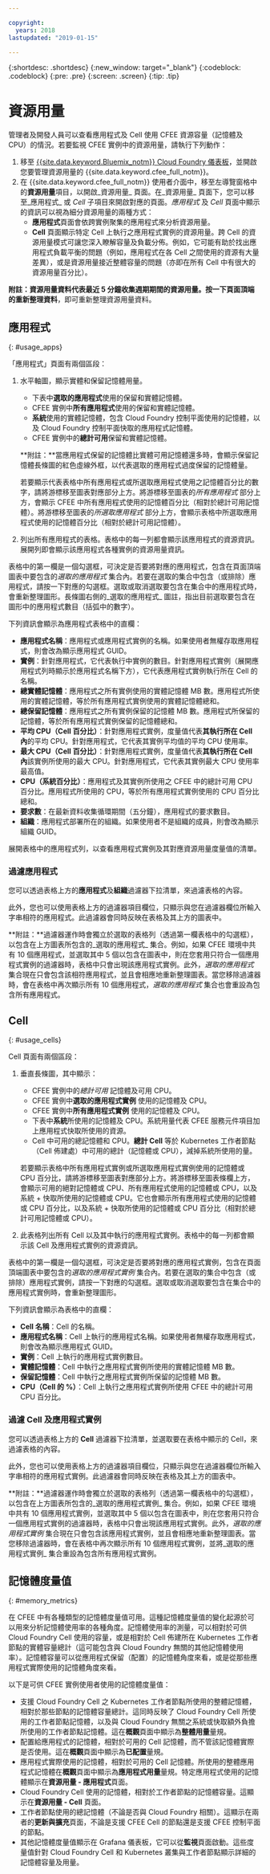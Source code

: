 ```yaml
---

copyright:
  years: 2018
lastupdated: "2019-01-15"

---
```


{:shortdesc: .shortdesc}
{:new_window: target="_blank"}
{:codeblock: .codeblock}
{:pre: .pre}
{:screen: .screen}
{:tip: .tip}

# 資源用量

管理者及開發人員可以查看應用程式及 Cell 使用 CFEE 資源容量（記憶體及 CPU）的情況。若要監視 CFEE 實例中的資源用量，請執行下列動作：

1. 移至 [{{site.data.keyword.Bluemix_notm}} Cloud Foundry 儀表板](https://console.bluemix.net/dashboard/cloudfoundry?filter=cf_environments)，並開啟您要管理資源用量的 {{site.data.keyword.cfee_full_notm}}。
2. 在 {{site.data.keyword.cfee_full_notm}} 使用者介面中，移至左導覽窗格中的**資源用量**項目，以開啟_資源用量_ 頁面。在_資源用量_ 頁面下，您可以移至_應用程式_ 或 _Cell_ 子項目來開啟對應的頁面。_應用程式_ 及 _Cell_ 頁面中顯示的資訊可以視為細分資源用量的兩種方式：
   * **應用程式**頁面會依跨實例聚集的應用程式來分析資源用量。
   * **Cell** 頁面顯示特定 Cell 上執行之應用程式實例的資源用量。跨 Cell 的資源用量模式可讓您深入瞭解容量及負載分佈。例如，它可能有助於找出應用程式負載平衡的問題（例如，應用程式在各 Cell 之間使用的資源有大量差異），或是資源用量接近整體容量的問題（亦即在所有 Cell 中有很大的資源用量百分比）。

**附註：**資源用量資料代表最近 5 分鐘收集週期期間的資源用量。按一下頁面頂端的**重新整理資料**，即可重新整理資源用量資料。

## 應用程式
{: #usage_apps}

「應用程式」頁面有兩個區段：
1. 水平軸圖，顯示實體和保留記憶體用量。
   * 下表中**選取的應用程式**使用的保留和實體記憶體。
   * CFEE 實例中**所有應用程式**使用的保留和實體記憶體。
   * **系統**使用的實體記憶體，包含 Cloud Foundry 控制平面使用的記憶體，以及 Cloud Foundry 控制平面快取的應用程式記憶體。
   * CFEE 實例中的**總計可用**保留和實體記憶體。
   
   **附註：**當應用程式保留的記憶體比實體可用記憶體還多時，會顯示保留記憶體長條圖的紅色虛線外框，以代表選取的應用程式過度保留的記憶體量。

   若要顯示代表表格中所有應用程式或所選取應用程式使用之記憶體百分比的數字，請將游標移至圖表對應部分上方。將游標移至圖表的*所有應用程式* 部分上方，會顯示 CFEE 中所有應用程式使用的記憶體百分比（相對於總計可用記憶體）。將游標移至圖表的*所選取應用程式* 部分上方，會顯示表格中所選取應用程式使用的記憶體百分比（相對於總計可用記憶體）。

2. 列出所有應用程式的表格。表格中的每一列都會顯示該應用程式的資源資訊。展開列即會顯示該應用程式各種實例的資源用量資訊。

  表格中的第一欄是一個勾選框，可決定是否要將對應的應用程式，包含在頁面頂端圖表中要包含的*選取的應用程式* 集合內。若要在選取的集合中包含（或排除）應用程式，請按一下對應的勾選框。選取或取消選取要包含在集合中的應用程式時，會重新整理圖形。長條圖右側的_選取的應用程式_ 圖註，指出目前選取要包含在圖形中的應用程式數目（括弧中的數字）。

  下列資訊會顯示為應用程式表格中的直欄：
   * **應用程式名稱**：應用程式或應用程式實例的名稱。如果使用者無權存取應用程式，則會改為顯示應用程式 GUID。
   * **實例**：針對應用程式，它代表執行中實例的數目。針對應用程式實例（展開應用程式列時顯示於應用程式名稱下方），它代表應用程式實例執行所在 Cell 的名稱。
   * **總實體記憶體**：應用程式之所有實例使用的實體記憶體 MB 數。應用程式所使用的實體記憶體，等於所有應用程式實例使用的實體記憶體總和。
   * **總保留記憶體**：應用程式之所有實例保留的記憶體 MB 數。應用程式所保留的記憶體，等於所有應用程式實例保留的記憶體總和。
   * **平均 CPU（Cell 百分比）**：針對應用程式實例，度量值代表**其執行所在 Cell 內**的平均 CPU。針對應用程式，它代表其實例平均值的平均 CPU 使用率。
   * **最大 CPU（Cell 百分比）**：針對應用程式實例，度量值代表**其執行所在 Cell 內**該實例所使用的最大 CPU。針對應用程式，它代表其實例最大 CPU 使用率最高值。
   * **CPU（系統百分比）**：應用程式及其實例所使用之 CFEE 中的總計可用 CPU 百分比。應用程式所使用的 CPU，等於所有應用程式實例使用的 CPU 百分比總和。
   * **要求數**：在最新資料收集循環期間（五分鐘），應用程式的要求數目。
   * **組織**：應用程式部署所在的組織。如果使用者不是組織的成員，則會改為顯示組織 GUID。

展開表格中的應用程式列，以查看應用程式實例及其對應資源用量度量值的清單。

### 過濾應用程式
您可以透過表格上方的**應用程式**及**組織**過濾器下拉清單，來過濾表格的內容。

此外，您也可以使用表格上方的過濾器項目欄位，只顯示與您在過濾器欄位所輸入字串相符的應用程式。此過濾器會同時反映在表格及其上方的圖表中。

**附註：**過濾器運作時會獨立於選取的表格列（透過第一欄表格中的勾選框），以包含在上方圖表所包含的_選取的應用程式_ 集合。例如，如果 CFEE 環境中共有 10 個應用程式，並選取其中 5 個以包含在圖表中，則在您套用只符合一個應用程式實例的過濾器時，表格中只會出現該應用程式實例。此外，_選取的應用程式_ 集合現在只會包含該相符應用程式，並且會相應地重新整理圖表。當您移除過濾器時，會在表格中再次顯示所有 10 個應用程式，_選取的應用程式_ 集合也會重設為包含所有應用程式。


## Cell
{: #usage_cells}

Cell 頁面有兩個區段：
1. 垂直長條圖，其中顯示：
   * CFEE 實例中的*總計可用* 記憶體及可用 CPU。
   * CFEE 實例中**選取的應用程式實例** 使用的記憶體及 CPU。
   * CFEE 實例中**所有應用程式實例** 使用的記憶體及 CPU。
   * 下表中**系統**所使用的記憶體及 CPU。系統用量代表 CFEE 服務元件項目加上應用程式快取所使用的資源。
   * Cell 中可用的總記憶體和 CPU。**總計 Cell** 等於 Kubernetes 工作者節點（Cell 佈建處）中可用的總計（記憶體或 CPU），減掉系統所使用的量。

   若要顯示表格中所有應用程式實例或所選取應用程式實例使用的記憶體或 CPU 百分比，請將游標移至圖表對應部分上方。將游標移至圖表條欄上方，會顯示可用的絕對記憶體或 CPU、所有應用程式使用的記憶體或 CPU，以及系統 + 快取所使用的記憶體或 CPU。它也會顯示所有應用程式使用的記憶體或 CPU 百分比，以及系統 + 快取所使用的記憶體或 CPU 百分比（相對於總計可用記憶體或 CPU）。

2. 此表格列出所有 Cell 以及其中執行的應用程式實例。表格中的每一列都會顯示該 Cell 及應用程式實例的資源資訊。

  表格中的第一欄是一個勾選框，可決定是否要將對應的應用程式實例，包含在頁面頂端圖表中要包含的*選取的應用程式實例* 集合內。若要在選取的集合中包含（或排除）應用程式實例，請按一下對應的勾選框。選取或取消選取要包含在集合中的應用程式實例時，會重新整理圖形。

  下列資訊會顯示為表格中的直欄：
   * **Cell 名稱**：Cell 的名稱。
   * **應用程式名稱**：Cell 上執行的應用程式名稱。如果使用者無權存取應用程式，則會改為顯示應用程式 GUID。
   * **實例**：Cell 上執行的應用程式實例數目。
   * **實體記憶體**：Cell 中執行之應用程式實例所使用的實體記憶體 MB 數。
   * **保留記憶體**：Cell 中執行之應用程式實例所保留的記憶體 MB 數。
   * **CPU（Cell 的 %）**：Cell 上執行之應用程式實例所使用 CFEE 中的總計可用 CPU 百分比。

### 過濾 Cell 及應用程式實例
您可以透過表格上方的 **Cell** 過濾器下拉清單，並選取要在表格中顯示的 Cell，來過濾表格的內容。

此外，您也可以使用表格上方的過濾器項目欄位，只顯示與您在過濾器欄位所輸入字串相符的應用程式實例。此過濾器會同時反映在表格及其上方的圖表中。

**附註：**過濾器運作時會獨立於選取的表格列（透過第一欄表格中的勾選框），以包含在上方圖表所包含的_選取的應用程式實例_ 集合。例如，如果 CFEE 環境中共有 10 個應用程式實例，並選取其中 5 個以包含在圖表中，則在您套用只符合一個應用程式實例的過濾器時，表格中只會出現該應用程式實例。此外，_選取的應用程式實例_ 集合現在只會包含該應用程式實例，並且會相應地重新整理圖表。當您移除過濾器時，會在表格中再次顯示所有 10 個應用程式實例，並將_選取的應用程式實例_ 集合重設為包含所有應用程式實例。

## 記憶體度量值
{: #memory_metrics}

在 CFEE 中有各種類型的記憶體度量值可用。這種記憶體度量值的變化起源於可以用來分析記憶體使用率的各種角度。記憶體使用率的測量，可以相對於可供 Cloud Foundry Cell 使用的容量，或是相對於 Cell 佈建所在 Kubernetes 工作者節點的實體容量總計（這可能包含與 Cloud Foundry 無關的其他記憶體使用率）。記憶體容量可以從應用程式保留（配置）的記憶體角度來看，或是從那些應用程式實際使用的記憶體角度來看。  

以下是可供 CFEE 實例使用者使用的記憶體度量值：

* 支援 Cloud Foundry Cell 之 Kubernetes 工作者節點所使用的整體記憶體，相對於那些節點的記憶體容量總計。這同時反映了 Cloud Foundry Cell 所使用的工作者節點記憶體，以及與 Cloud Foundry 無關之系統或快取額外負擔所使用的工作者節點記憶體。這在**概觀**頁面中顯示為**整體用量**量規。
* 配置給應用程式的記憶體，相對於可用的 Cell 記憶體，而不管該記憶體實際是否使用。這在**概觀**頁面中顯示為**已配置**量規。
* 應用程式實際使用的記憶體，相對於可用的 Cell 記憶體。所使用的整體應用程式記憶體在**概觀**頁面中顯示為**應用程式用量**量規。特定應用程式使用的記憶體顯示在**資源用量 - 應用程式**頁面。
* Cloud Foundry Cell 使用的記憶體，相對於工作者節點的記憶體容量。這顯示在**資源用量 - Cell** 頁面。
* 工作者節點使用的總記憶體（不論是否與 Cloud Foundry 相關）。這顯示在兩者的**更新與擴充**頁面，不論是支援 CFEE Cell 的節點還是支援 CFEE 控制平面的節點。
* 其他記憶體度量值顯示在 Grafana 儀表板，它可以從**監視**頁面啟動。這些度量值針對 Cloud Foundry Cell 和 Kubernetes 叢集與工作者節點顯示詳細的記憶體容量及用量。
